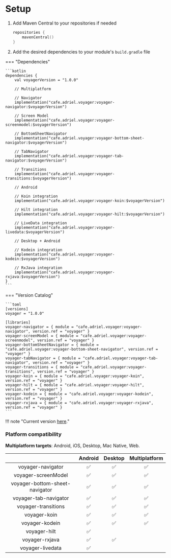 # Setup

1.  Add Maven Central to your repositories if needed

    ```kotlin
    repositories {
        mavenCentral()
    }
    ```
2. Add the desired dependencies to your module's `build.gradle` file

=== "Dependencies"

    ```kotlin
    dependencies {
        val voyagerVersion = "1.0.0"
        
        // Multiplatform
        
        // Navigator
        implementation("cafe.adriel.voyager:voyager-navigator:$voyagerVersion")
        
        // Screen Model
        implementation("cafe.adriel.voyager:voyager-screenmodel:$voyagerVersion")
        
        // BottomSheetNavigator
        implementation("cafe.adriel.voyager:voyager-bottom-sheet-navigator:$voyagerVersion")
        
        // TabNavigator
        implementation("cafe.adriel.voyager:voyager-tab-navigator:$voyagerVersion")
        
        // Transitions
        implementation("cafe.adriel.voyager:voyager-transitions:$voyagerVersion")
        
        // Android
        
        // Koin integration
        implementation("cafe.adriel.voyager:voyager-koin:$voyagerVersion")
        
        // Hilt integration
        implementation("cafe.adriel.voyager:voyager-hilt:$voyagerVersion")
        
        // LiveData integration
        implementation("cafe.adriel.voyager:voyager-livedata:$voyagerVersion")
        
        // Desktop + Android
        
        // Kodein integration
        implementation("cafe.adriel.voyager:voyager-kodein:$voyagerVersion")
        
        // RxJava integration
        implementation("cafe.adriel.voyager:voyager-rxjava:$voyagerVersion")
    }
    ```

=== "Version Catalog"

    ```toml
    [versions]
    voyager = "1.0.0"
    
    [libraries]
    voyager-navigator = { module = "cafe.adriel.voyager:voyager-navigator", version.ref = "voyager" }
    voyager-screenModel = { module = "cafe.adriel.voyager:voyager-screenmodel", version.ref = "voyager" }
    voyager-bottomSheetNavigator = { module = "cafe.adriel.voyager:voyager-bottom-sheet-navigator", version.ref = "voyager" }
    voyager-tabNavigator = { module = "cafe.adriel.voyager:voyager-tab-navigator", version.ref = "voyager" }
    voyager-transitions = { module = "cafe.adriel.voyager:voyager-transitions", version.ref = "voyager" }
    voyager-koin = { module = "cafe.adriel.voyager:voyager-koin", version.ref = "voyager" }
    voyager-hilt = { module = "cafe.adriel.voyager:voyager-hilt", version.ref = "voyager" }
    voyager-kodein = { module = "cafe.adriel.voyager:voyager-kodein", version.ref = "voyager" }
    voyager-rxjava = { module = "cafe.adriel.voyager:voyager-rxjava", version.ref = "voyager" }
    ```

!!! note "Current version [here](https://github.com/adrielcafe/voyager/releases)."

### Platform compatibility

**Multiplatform targets**: Android, iOS, Desktop, Mac Native, Web.

|                                |      Android       |      Desktop       |   Multiplatform    |
|:------------------------------:|:------------------:|:------------------:|:------------------:|
|       voyager-navigator        | :white_check_mark: | :white_check_mark: | :white_check_mark: |
|      voyager-screenModel       | :white_check_mark: | :white_check_mark: | :white_check_mark: |
| voyager-bottom-sheet-navigator | :white_check_mark: | :white_check_mark: | :white_check_mark: |
|     voyager-tab-navigator      | :white_check_mark: | :white_check_mark: | :white_check_mark: |
|      voyager-transitions       | :white_check_mark: | :white_check_mark: | :white_check_mark: |
|          voyager-koin          | :white_check_mark: | :white_check_mark: | :white_check_mark: |
|         voyager-kodein         | :white_check_mark: | :white_check_mark: | :white_check_mark: |
|          voyager-hilt          | :white_check_mark: |                    |                    |
|         voyager-rxjava         | :white_check_mark: | :white_check_mark: |                    |
|        voyager-livedata        | :white_check_mark: |                    |                    |
